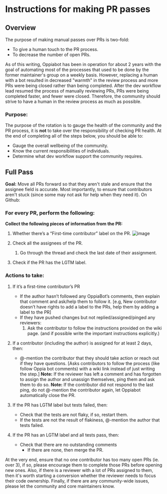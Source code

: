 # Instructions for making PR passes

## Overview

The purpose of making manual passes over PRs is two-fold:

* To give a human touch to the PR process.
* To decrease the number of open PRs.

As of this writing, Oppiabot has been in operation for about 2 years with the goal of automating most of the processes that used to be done by the former maintainer's group on a weekly basis. However, replacing a human with a bot resulted in decreased "warmth" in the review process and more PRs were being closed rather than being completed. After the dev workflow lead resumed the process of manually reviewing PRs, PRs were being completed faster, and fewer were closed. Therefore, the community should strive to have a human in the review process as much as possible.

### Purpose:

The purpose of the rotation is to gauge the health of the community and the PR process, it is **not** to take over the responsibility of checking PR health. At the end of completing all of the steps below, you should be able to:

* Gauge the overall wellbeing of the community.
* Know the current responsibilities of individuals.
* Determine what dev workflow support the community requires.

## Full Pass

**Goal:** Move all PRs forward so that they aren't stale and ensure that the assignee field is accurate. Most importantly, to ensure that contributors aren't stuck (since some may not ask for help when they need it).
On Github:

### For every PR, perform the following:

**Collect the following pieces of information from the PR:**
1. Whether there’s a “First-time contributor” label on the PR.
  ![image](https://user-images.githubusercontent.com/16653571/110330462-c8811900-8043-11eb-973e-d7dc609a8571.png)

2. Check all the assignees of the PR.
   1. Go through the thread and check the last date of their assignment.
3. Check if the PR has the LGTM label.


### Actions to take:
1. If it’s a first-time contributor’s PR
   - If the author hasn’t followed any OppiaBot’s comments, then explain that comment and ask/help them to follow it. [e.g, New contributor doesn’t have rights to add a label to the PRs, help them by adding a label to the PR]
   - If they have pushed changes but not replied/assigned/pinged any reviewers:
      1. Ask the contributor to follow the instructions provided on the wiki page. (and if possible write the important instructions explicitly.)


2. If a contributor (including the author) is assigned for at least 2 days, then:
   - @-mention the contributor that they should take action or reach out if they have questions. [Asks contributors to follow the process (like follow Oppia bot comments) with a wiki link instead of just writing the step.]
**Note:** If the reviewer has left a comment and has forgotten to assign the author and unassign themselves, ping them and ask them to do so.
**Note:** If the contributor did not respond to the last ping, do not @-mention the contributor again, let Oppiabot automatically close the PR.
3. If the PR has LGTM label but tests failed, then:
   - Check that the tests are not flaky, if so, restart them.
   - If the tests are not the result of flakiness, @-mention the author that tests failed.
4. If the PR has an LGTM label and all tests pass, then:
   - Check that there are no outstanding comments
      - If there are none, then merge the PR.


At the very end, ensure that no one contributor has too many open PRs (ie. over 3), if so, please encourage them to complete those PRs before opening new ones. Also, if there is a reviewer with a lot of PRs assigned to them, then it's worth starting a conversion whether the reviewer needs to focus their code ownership. Finally, if there are any community-wide issues, please let the community and core maintainers know.
